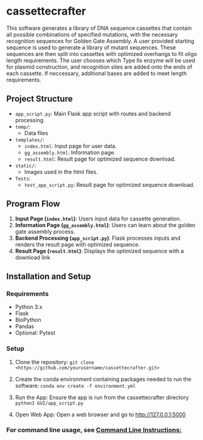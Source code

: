 # cassettecrafter
This software generates a library of DNA sequence cassettes that contain all possible combinations of specified mutations, with the necessary recognition sequences for Golden Gate Assembly. A user provided starting sequence is used to generate a library of mutant sequences. These sequences are then split into cassettes with optimized overhangs to fit oligo length requirements. The user chooses which Type IIs enzyme will be used for plasmid construction, and recognition sites are added onto the ends of each cassette. If neccessary, additional bases are added to meet length requirements.

## Project Structure

- `app_script.py`: Main Flask app script with routes and backend processing.
- `temp/`:
   - Data files
- `templates/`: 
  - `index.html`: Input page for user data.
  - `gg_assembly.html`: Information page.
  - `result.html`: Result page for optimized sequence download.
- `static/`: 
  - Images used in the html files.
- `Tests`: 
   - `test_app_script.py`: Result page for optimized sequence download.

## Program Flow

1. **Input Page (`index.html`)**: Users input data for cassette generation.
2. **Information Page (`gg_assembly.html`)**: Users can learn about the golden gate assembly process.
3. **Backend Processing (`app_script.py`)**: Flask processes inputs and renders the result page with optimized sequence.
4. **Result Page (`result.html`)**: Displays the optimized sequence with a download link 

## Installation and Setup

### Requirements

- Python 3.x
- Flask 
- BioPython
- Pandas
- Optional: Pytest
  
### Setup

1. Clone the repository:
   `git clone <https://github.com/yourusername/cassettecrafter.git>`

2. Create the conda environment containing packages needed to run the software: 
 `conda env create -f environment.yml`

3. Run the App: 
   Ensure the app is run from the cassettecrafter directory
   `python3 GUI/app_script.py`

5. Open Web App:
   Open a web browser and go to http://127.0.0.1:5000

### For command line usage, see [Command Line Instructions:](./commandlineinstructions.md)





